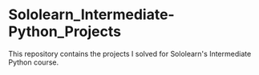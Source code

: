 # Sololearn_Intermediate-Python_Projects
This repository contains the projects I solved for Sololearn's Intermediate Python course.
